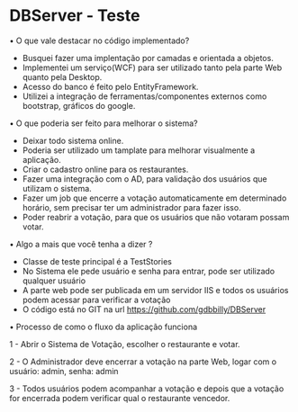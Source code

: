 # DBServer - Teste

•	O que vale destacar no código implementado?
- Busquei fazer uma implentação por camadas e orientada a objetos.
- Implementei um serviço(WCF) para ser utilizado tanto pela parte Web quanto pela Desktop.
- Acesso do banco é feito pelo EntityFramework.
- Utilizei a integração de ferramentas/componentes externos como bootstrap, gráficos do google.


•	O que poderia ser feito para melhorar o sistema?

- Deixar todo sistema online.
- Poderia ser utilizado um tamplate para melhorar visualmente a aplicação.
- Criar o cadastro online para os restaurantes.
- Fazer uma integração com o AD, para validação dos usuários que utilizam o sistema.
- Fazer um job que encerre a votação automaticamente em determinado horário, sem precisar ter um administrador para fazer isso.
- Poder reabrir a votação, para que os usuários que não votaram possam votar.


•	Algo a mais que você tenha a dizer ?

- Classe de teste principal é a TestStories
- No Sistema ele pede usuário e senha para entrar, pode ser utilizado qualquer usuário
- A parte web pode ser publicada em um servidor IIS e todos os usuários podem acessar para verificar a votação
- O código está no GIT na url https://github.com/gdbbilly/DBServer

•	Processo de como o fluxo da aplicação funciona

1 - Abrir o Sistema de Votação, escolher o restaurante e votar.

2 - O Administrador deve encerrar a votação na parte Web, logar com o usuário: admin, senha: admin

3 - Todos usuários podem acompanhar a votação e depois que a votação for encerrada podem verificar qual o restaurante vencedor.
